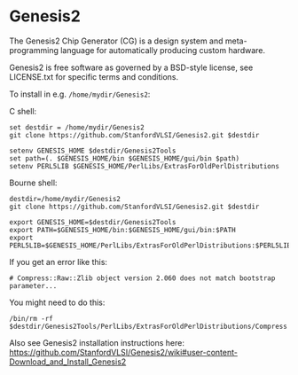 Genesis2
========

The Genesis2 Chip Generator (CG) is a design system and meta-programming language for automatically producing custom hardware.

Genesis2 is free software as governed by a BSD-style license, see LICENSE.txt for specific terms and conditions.

To install in e.g. `/home/mydir/Genesis2`:

C shell:
```
set destdir = /home/mydir/Genesis2
git clone https://github.com/StanfordVLSI/Genesis2.git $destdir
 
setenv GENESIS_HOME $destdir/Genesis2Tools
set path=(. $GENESIS_HOME/bin $GENESIS_HOME/gui/bin $path)
setenv PERL5LIB $GENESIS_HOME/PerlLibs/ExtrasForOldPerlDistributions
```

Bourne shell:
```
destdir=/home/mydir/Genesis2
git clone https://github.com/StanfordVLSI/Genesis2.git $destdir

export GENESIS_HOME=$destdir/Genesis2Tools
export PATH=$GENESIS_HOME/bin:$GENESIS_HOME/gui/bin:$PATH
export PERL5LIB=$GENESIS_HOME/PerlLibs/ExtrasForOldPerlDistributions:$PERL5LIB
```

If you get an error like this:

```
# Compress::Raw::Zlib object version 2.060 does not match bootstrap parameter...
```

You might need to do this:

```
/bin/rm -rf $destdir/Genesis2Tools/PerlLibs/ExtrasForOldPerlDistributions/Compress
```

Also see Genesis2 installation instructions here:
https://github.com/StanfordVLSI/Genesis2/wiki#user-content-Download_and_Install_Genesis2

